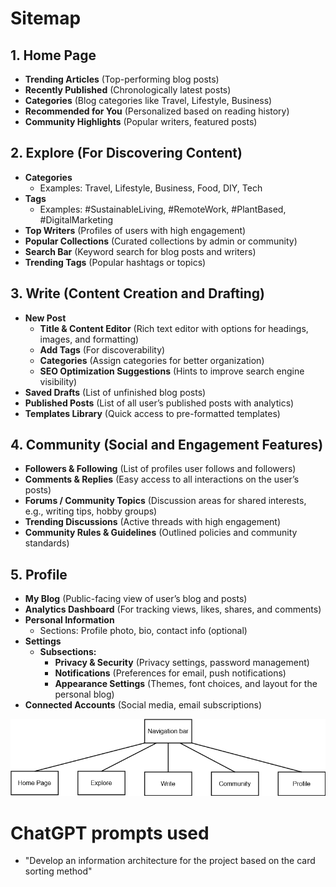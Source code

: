 # Sitemap

## 1. Home Page

- **Trending Articles** (Top-performing blog posts)
- **Recently Published** (Chronologically latest posts)
- **Categories** (Blog categories like Travel, Lifestyle, Business)
- **Recommended for You** (Personalized based on reading history)
- **Community Highlights** (Popular writers, featured posts)

## 2. Explore (For Discovering Content)

- **Categories**
    - Examples: Travel, Lifestyle, Business, Food, DIY, Tech
- **Tags**
    - Examples: #SustainableLiving, #RemoteWork, #PlantBased, #DigitalMarketing
- **Top Writers** (Profiles of users with high engagement)
- **Popular Collections** (Curated collections by admin or community)
- **Search Bar** (Keyword search for blog posts and writers)
- **Trending Tags** (Popular hashtags or topics)

## 3. Write (Content Creation and Drafting)

- **New Post**
    - **Title & Content Editor** (Rich text editor with options for headings, images, and formatting)
    - **Add Tags** (For discoverability)
    - **Categories** (Assign categories for better organization)
    - **SEO Optimization Suggestions** (Hints to improve search engine visibility)
- **Saved Drafts** (List of unfinished blog posts)
- **Published Posts** (List of all user’s published posts with analytics)
- **Templates Library** (Quick access to pre-formatted templates)

## 4. Community (Social and Engagement Features)

- **Followers & Following** (List of profiles user follows and followers)
- **Comments & Replies** (Easy access to all interactions on the user’s posts)
- **Forums / Community Topics** (Discussion areas for shared interests, e.g., writing tips, hobby groups)
- **Trending Discussions** (Active threads with high engagement)
- **Community Rules & Guidelines** (Outlined policies and community standards)

## 5. Profile

- **My Blog** (Public-facing view of user’s blog and posts)
- **Analytics Dashboard** (For tracking views, likes, shares, and comments)
- **Personal Information**
    - Sections: Profile photo, bio, contact info (optional)
- **Settings**
    - **Subsections:**
        - **Privacy & Security** (Privacy settings, password management)
        - **Notifications** (Preferences for email, push notifications)
        - **Appearance Settings** (Themes, font choices, and layout for the personal blog)
- **Connected Accounts** (Social media, email subscriptions)

![Sitemap](./assets/sitemap.png)

# ChatGPT prompts used

- "Develop an information architecture for the project based on the card sorting method"